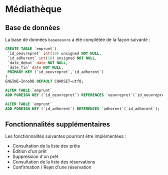 # Médiathèque

## Base de données
La base de données `baseoeuvre` a été complétée de la façon suivante :

```sql
CREATE TABLE `emprunt`(
 `id_oeuvrepret` int(10) unsigned NOT NULL,
 `id_adherent` int(10) unsigned NOT NULL,
 `date_debut` date NOT NULL,
 `date_fin` date NOT NULL,
 PRIMARY KEY (`id_oeuvrepret`,`id_adherent`)
)
ENGINE=InnoDB DEFAULT CHARSET=utf8;

ALTER TABLE `emprunt`
ADD FOREIGN KEY (`id_oeuvrepret`) REFERENCES `oeuvrepret`(`id_oeuvrepret`);

ALTER TABLE `emprunt`
ADD FOREIGN KEY (`id_adherent`) REFERENCES `adherent`(`id_adherent`);
```

## Fonctionnalités supplémentaires

Les fonctionnalités suivantes pourront être implémentées :

* Consultation de la liste des prêts
* Édition d'un prêt
* Suppression d'un prêt
* Consultation de la liste des réservations
* Confirmation / Rejet d'une réservation
